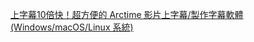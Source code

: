 

[上字幕10倍快！超方便的 Arctime 影片上字幕/製作字幕軟體 (Windows/macOS/Linux 系統)](https://www.soft4fun.net/software/multimedia/arctime-make-subtile.htm)